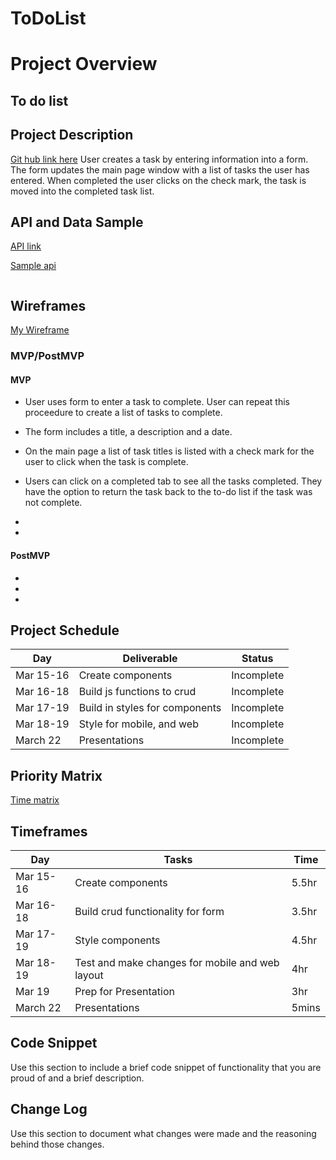 # ToDoList
# Project Overview

## To do list


## Project Description
[Git hub link here]()
User creates a task by entering information into a form. The form updates the main page window with a list of tasks the user has entered.  When completed the user clicks on the check mark, the task is moved into the completed task list. 

## API and Data Sample
[API link]()

[Sample api]()

```

 ```
## Wireframes

[My Wireframe](https://imgur.com/wFd71Bg)

### MVP/PostMVP
#### MVP 
-  User uses form to enter a task to complete. User can repeat this proceedure to create a list of tasks to complete. 
-  The form includes a title, a description and a date. 
-  On the main page a list of task titles is listed with a check mark for the user to click when the task is complete.

-  Users can click on a completed tab to see all the tasks completed. They have the option to return the task back to the  to-do list if the task was not complete.

-  

-  

#### PostMVP  

-  
 
-  
  
-  

## Project Schedule

|  Day | Deliverable | Status
|---|---| ---|
|Mar 15-16| Create components | Incomplete
|Mar 16-18| Build js functions to crud | Incomplete
|Mar 17-19| Build in styles for components| Incomplete
|Mar 18-19| Style for mobile, and web | Incomplete
|March 22| Presentations | Incomplete

## Priority Matrix

[Time matrix]()

## Timeframes

|  Day | Tasks | Time
|---|---| ---|
|Mar 15-16| Create components | 5.5hr
|Mar 16-18| Build crud functionality for form | 3.5hr
|Mar 17-19| Style components  | 4.5hr
|Mar 18-19| Test and make changes for mobile and web layout | 4hr
|Mar 19|Prep for Presentation| 3hr
|March 22| Presentations | 5mins



## Code Snippet

Use this section to include a brief code snippet of functionality that you are proud of and a brief description.  



## Change Log
 Use this section to document what changes were made and the reasoning behind those changes.  
